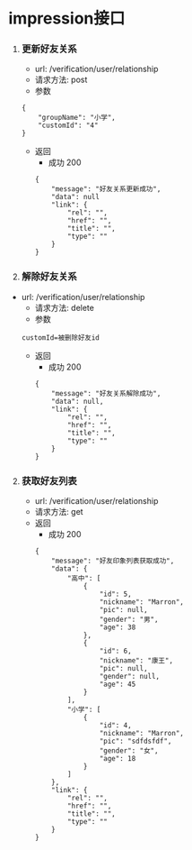 # impression接口
1. ### 更新好友关系
    * url: /verification/user/relationship
    * 请求方法: post
    * 参数
    ```
    {
        "groupName": "小学",
        "customId": "4"
    }
    ```
    * 返回
        * 成功 200
        ```
        {
            "message": "好友关系更新成功",
            "data": null
            "link": {
                "rel": "", 
                "href": "",            
                "title": "",                       
                "type": ""                  
            }
        }
        ```
2. ### 解除好友关系
* url: /verification/user/relationship
    * 请求方法: delete
    * 参数
    ```
    customId=被删除好友id
    ```
    * 返回
        * 成功 200
        ```
        {
            "message": "好友关系解除成功",
            "data": null,
            "link": {
                "rel": "", 
                "href": "",            
                "title": "",                       
                "type": ""                  
            }
        }
        ```
2. ### 获取好友列表
    * url: /verification/user/relationship
    * 请求方法: get
    * 返回
        * 成功 200
        ```
        {
            "message": "好友印象列表获取成功",
            "data": {
                "高中": [
                    {
                        "id": 5,
                        "nickname": "Marron",
                        "pic": null,
                        "gender": "男",
                        "age": 38
                    },
                    {
                        "id": 6,
                        "nickname": "康王",
                        "pic": null,
                        "gender": null,
                        "age": 45
                    }
                ],
                "小学": [
                    {
                        "id": 4,
                        "nickname": "Marron",
                        "pic": "sdfdsfdf",
                        "gender": "女",
                        "age": 18
                    }
                ]
            },
            "link": {
                "rel": "", 
                "href": "",            
                "title": "",                       
                "type": ""                  
            }
        }
        ```
